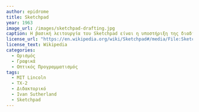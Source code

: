 ```yaml
---
author: epidrome
title: Sketchpad
year: 1963
image_url: /images/sketchpad-drafting.jpg
caption: Η βασική λειτουργία του Sketchpad είναι η υποστήριξη της διαδικασίας της δημιουργίας προσχεδίων για τον κλάδο της μηχανολογίας. Το Sketchpad, εκτός απο τη διάδραση με την πένα, παρέχει μια σειρά εντολών που ορίζουν περιορισμούς πάνω στα αρχικά σχεδιαγράμματα, έτσι ώστε να είναι εύκολος ο μετασχηματισμός τους με βάση κάποιους κανόνες, όπως οι παράλληλες γραμμές και οι ορθές γωνίες. 
license_url: "https://en.wikipedia.org/wiki/Sketchpad#/media/File:Sketchpad-Apple.jpg"
license_text: Wikipedia 
categories:
  - Ορισμός
  - Γραφικά
  - Οπτικός Προγραμματισμός
tags:
  - MIT Lincoln
  - TX-2
  - Διδακτορικό
  - Ivan Sutherland
  - Sketchpad
---
```

